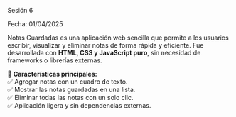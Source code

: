 Sesión 6

Fecha: 01/04/2025

Notas Guardadas es una aplicación web sencilla que permite a los usuarios escribir, 
visualizar y eliminar notas de forma rápida y eficiente. Fue desarrollada con **HTML, CSS y JavaScript puro**, 
sin necesidad de frameworks o librerías externas.  

📌 **Características principales:**  
✅ Agregar notas con un cuadro de texto.  
✅ Mostrar las notas guardadas en una lista.  
✅ Eliminar todas las notas con un solo clic.  
✅ Aplicación ligera y sin dependencias externas.  
